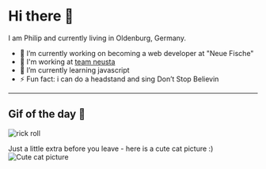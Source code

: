 # Hi there 👋

I am Philip and currently living in Oldenburg, Germany.

- 🔭 I’m currently working on becoming a web developer at "Neue Fische"
- 👷 I'm working at <a href="https://www.team-neusta.de/">team neusta</a>
- 🌱 I’m currently learning javascript
- ⚡ Fun fact: i can do a headstand and sing Don’t Stop Believin

<hr>

## Gif of the day 🥳
<img src="https://i.giphy.com/media/Ju7l5y9osyymQ/giphy.webp" alt="rick roll">

Just a little extra before you leave - here is a cute cat picture :)
![Cute cat picture](https://images.unsplash.com/photo-1541781774459-bb2af2f05b55?ixlib=rb-1.2.1&ixid=MnwxMjA3fDB8MHxwaG90by1wYWdlfHx8fGVufDB8fHx8&auto=format&fit=crop&w=860&q=80)

